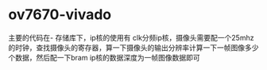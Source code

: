 # ov7670-vivado
主要的代码在- 存储库下，ip核的使用有  clk分频ip核，摄像头需要配一个25mhz的时钟，查找摄像头的寄存器，算一下摄像头的输出分辨率计算一下一帧图像多少个数据，然后配一下bram ip核的数据深度为一帧图像数据即可
